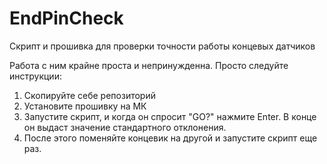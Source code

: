 # EndPinCheck
Скрипт и прошивка для проверки точности работы концевых датчиков

Работа с ним крайне проста и непринужденна. Просто следуйте инструкции:
1. Скопируйте себе репозиторий
2. Установите прошивку на МК
3. Запустите скрипт, и когда он спросит "GO?" нажмите Enter. В конце он выдаст значение стандартного отклонения.
4. После этого поменяйте концевик на другой и запустите скрипт еще раз.
